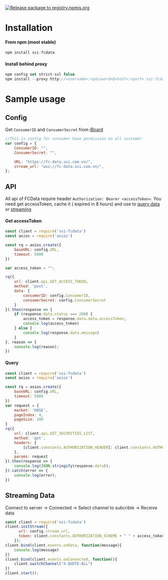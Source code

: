 [![Release package to registry.npmjs.org](https://github.com/SSI-Securities-Corporation/node-fcdata/actions/workflows/publish.yaml/badge.svg)](https://github.com/SSI-Securities-Corporation/node-fcdata/actions/workflows/publish.yaml)

# Installation
#### From npm (most stable)
``` javascript
npm install ssi-fcdata
```
#### Install behind proxy
```javascript
npm config set strict-ssl false
npm install --proxy http://<username>:<password>@<host>:<port> ssi-fcdata
```

# Sample usage
## Config
Get `ConsumerID` and `ConsumerSecret` from [iBoard](https://iboard.ssi.com.vn/support/api-service/management)
```javascript
//This is config for consumer have permission on all customer
var config = {
    ConsumerID: "",
    ConsumerSecret: "",

    URL: "https://fc-data.ssi.com.vn/",
    stream_url: "wss://fc-data.ssi.com.vn/",
};
```
## API
All api of FCData require header `Authorization: Bearer <accessToken>`. You need get accessToken, cache it ( expired in 8 hours) and use to [query data](#Query) or [streaming](#Streaming-Data)
#### Get accessToken
``` javascript
const client = require('ssi-fcdata')
const axios = require('axios')

const rq = axios.create({
    baseURL: config.URL,
    timeout: 5000
})

var access_token = "";

rq({
    url: client.api.GET_ACCESS_TOKEN,
    method: 'post',
    data: {
        consumerID: config.ConsumerID,
        consumerSecret: config.ConsumerSecret
    }
}).then(response => {
    if (response.data.status === 200) {
        access_token = response.data.data.accessToken;
        console.log(access_token)
    } else {
        console.log(response.data.message)
    }
}, reason => {
    console.log(reason);
})
```
#### Query
``` js
const client = require('ssi-fcdata')
const axios = require('axios')

const rq = axios.create({
    baseURL: config.URL,
    timeout: 5000
})
var request = {
    market: 'HOSE',
    pageIndex: 4,
    pageSize: 100
}
rq({
    url: client.api.GET_SECURITIES_LIST,
    method: 'get',
    headers: {
        [client.constants.AUTHORIZATION_HEADER]: client.constants.AUTHORIZATION_SCHEME + " " + access_token // <----- Get from accessToken
    },
    params: request
}).then(response => {
    console.log(JSON.stringify(response.data));
}).catch(error => {
    console.log(error);
})
```

## Streaming Data
Connect to server -> Connected -> Select channel to subcrible -> Receive data 
``` js
const client = require('ssi-fcdata')
client.initStream({
      url: config.stream_url,
      token: client.constants.AUTHORIZATION_SCHEME + " " + access_token,
    });
client.bind(client.events.onData, function(message){
    console.log(message)
})
client.bind(client.events.onConnected, function(){
    client.switchChannel("X-QUOTE:ALL")
})
client.start();
```


